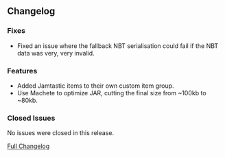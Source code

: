 ## Changelog

### Fixes

- Fixed an issue where the fallback NBT serialisation could fail if the NBT data was very, very invalid.

### Features

- Added Jamtastic items to their own custom item group.
- Use Machete to optimize JAR, cutting the final size from ~100kb to ~80kb.

### Closed Issues

No issues were closed in this release.

[Full Changelog](https://github.com/JamCoreModding/Jamtastic/compare/1.3.5...1.4.0)
